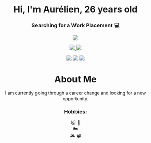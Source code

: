 <div align="center">
  <h1>Hi, I'm Aurélien, 26 years old</h1>
  <h3>Searching for a Work Placement 💻</h3> 

  <p>
    <a href="https://skillicons.dev">
      <img src="https://skillicons.dev/icons?i=c" />
    </a>
  </p>
  <p>
    <a href="https://skillicons.dev">
      <img src="https://skillicons.dev/icons?i=html" />
      <img src="https://skillicons.dev/icons?i=css" />
    </a>
  </p>
  <p>
    <a href="https://skillicons.dev">
      <img src="https://skillicons.dev/icons?i=php" />
      <img src="https://skillicons.dev/icons?i=mysql" />
      <img src="https://skillicons.dev/icons?i=js" />
    </a>
  </p>

  <h1>About Me</h1>
  <p>I am currently going through a career change and looking for a new opportunity.</p>

  <!-- Hobbies -->
  <h3>Hobbies:</h3>
  <p>
    🐱 🐍 <br>
    🏍️ <br>
    🎮 📽️
  </p>

</div>


</div>

